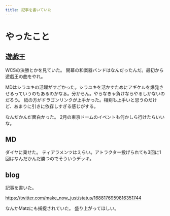 ```yaml
---
title: 記事を書いていた
---
```


# やったこと

## 遊戯王

WCSの決勝とかを見ていた。
開幕の和楽器バンドはなんだったんだ。最初から遊戯王の曲をやれ。

MDはシラユキの活躍がすごかった。シラユキを活かすためにアギケルを爆発させるっていうのもあるのかなぁ。分からん。やらなきゃ負けならやるしかないのだろう。
紙の方がドラゴンリンクが上手かった。相剣も上手いと思うのだけど、あまりに引きに依存しすぎる感じがする。

なんだかんだ面白かった。
2月の東京ドームのイベントも何かしら行けたらいいな。

## MD

ダイヤに乗せた。
ティアラメンツはえらい。アトラクター投げられても3回に1回はなんだかんだ勝つのでそういうデッキ。

## blog

記事を書いた。

<https://twitter.com/make_now_just/status/1688176959816351744>

なんかMatzにも捕捉されていた。
盛り上がってほしい。
